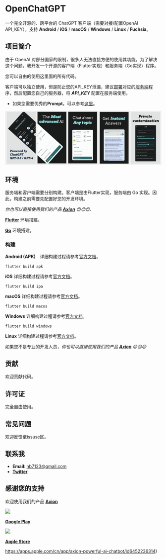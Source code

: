 # OpenChatGPT

一个完全开源的、跨平台的 ChatGPT 客户端（需要对接/配置OpenAI API_KEY），支持 **Android** / **iOS** / **macOS** / **Windows** / **Linux** / **Fuchsia**。

## 项目简介

由于 OpenAI 对部分国家的限制，很多人无法直接方便的使用其功能。为了解决这个问题，我开发一个开源的客户端（Flutter实现）和服务端（Go实现）程序。

您可以自由的使用这里面的所有代码。

客户端可以独立使用，但是防止您的API_KEY泄漏，建议[部署](这里是部署的链接)对应的[服务端]()程序，然后配置您自己的服务器，将 ***API_KEY*** 配置在服务端使用。

* 如果您需要优秀的**Prompt**，可以参考[这里](https://github.com/f/awesome-chatgpt-prompts)。

![ScreenShot](./resources/screenshot.jpg)

## 环境

服务端和客户端需要分别构建。客户端是由Flutter实现，服务端由 Go 实现。因此，构建之前需要先配置好您的开发环境。

*你也可以直接使用我们的产品 [**Axion**](https://www.easy-ai.us/) 😊😊😊*.

[**Flutter**](https://docs.flutter.dev/get-started/install) 环境搭建。

[**Go**](https://go.dev/doc/install) 环境搭建。

### 构建

**Android (APK)**　详细构建过程请参考[官方文档](https://docs.flutter.dev/deployment/android)。

```
flutter build apk
```

**iOS** 详细构建过程请参考[官方文档](https://docs.flutter.dev/deployment/ios)。

```
flutter build ipa
```

**macOS** 详细构建过程请参考[官方文档](https://docs.flutter.dev/deployment/macos)。

```
flutter build macos
```

**Windows** 详细构建过程请参考[官方文档](https://docs.flutter.dev/deployment/windows)。

```
flutter build windows
```

**Linux** 详细构建过程请参考[官方文档](https://docs.flutter.dev/deployment/linux)。

如果您不是专业的开发人员，*你也可以直接使用我们的产品 [**Axion**](https://www.easy-ai.us/) 😊😊😊*

## 贡献

欢迎贡献代码。

## 许可证

完全自由使用。

## 常见问题

欢迎反馈至issuse区。

## 联系我

* **Email**: nb7123@gmail.com
* [**Twitter**](https://twitter.com/harrys_hemmings?t=yn91b_EqsgFOZu8QpY_hRA&s=05)

## 感谢您的支持

欢迎使用我们的产品  [**Axion**](https://www.easy-ai.us/)

![](/Users/didi/Code/Github/Easy-AI/open_chatgpt/resources/google-play.png) 

[**Google Play**](https://play.google.com/store/apps/details?id=com.easyai.chat)

![](/Users/didi/Code/Github/Easy-AI/open_chatgpt/resources/apple-store.png) 

[**Apple Store**](https://apps.apple.com/cn/app/axion-powerful-ai-chatbot/id6452236314)

https://apps.apple.com/cn/app/axion-powerful-ai-chatbot/id6452236314)